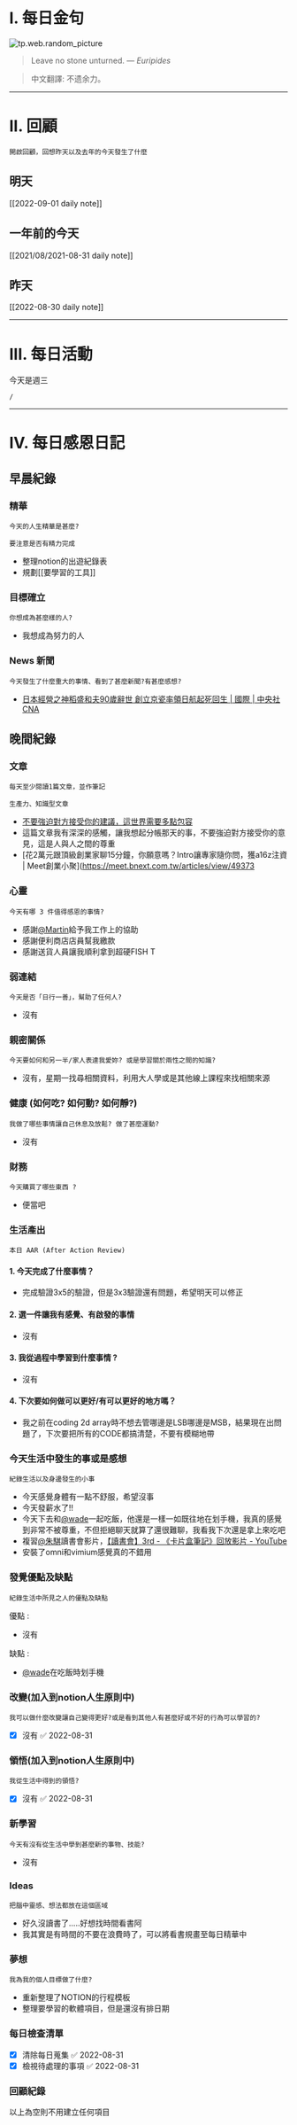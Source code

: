 # I. 每日金句
![tp.web.random_picture](https://images.unsplash.com/photo-1659983732529-f60217f771d1?crop=entropy&cs=tinysrgb&fit=crop&fm=jpg&h=1080&ixid=MnwxfDB8MXxyYW5kb218MHx8fHx8fHx8MTY2MTkwMzU2NQ&ixlib=rb-1.2.1&q=80&w=1920) <br>
> Leave no stone unturned.
> — <cite>Euripides</cite>

>中文翻譯:
>不遗余力。
---

# II. 回顧
```note-brown
開啟回顧，回想昨天以及去年的今天發生了什麼
```

## 明天
[[2022-09-01 daily note]]

## 一年前的今天
[[2021/08/2021-08-31 daily note]]

## 昨天
[[2022-08-30 daily note]] 


---
# III. 每日活動
今天是週三
```ActivityHistory
/

```

---
# IV. 每日感恩日記
## 早晨紀錄
### 精華
```note-brown
今天的人生精華是甚麼?
```
```note-red
要注意是否有精力完成
```
- 整理notion的出遊紀錄表
- 規劃[[要學習的工具]]

### 目標確立
```note-brown
你想成為甚麼樣的人?
```
- 我想成為努力的人

### News 新聞
```note-brown
今天發生了什麼重大的事情、看到了甚麼新聞?有甚麼感想?
```
- [日本經營之神稻盛和夫90歲辭世 創立京瓷率領日航起死回生 | 國際 | 中央社 CNA](https://www.cna.com.tw/news/aopl/202208300196.aspx)

## 晚間紀錄
### 文章
```note-brown
每天至少閱讀1篇文章，並作筆記
```

```note-blue
生產力、知識型文章
```
- [不要強迫對方接受你的建議，這世界需要多點包容](../../../../../Cards/1%20人際、溝通/不要強迫對方接受你的建議，這世界需要多點包容%20%20+%20不要做自己了，你做個人吧%20-%20書本摘要.md)
- 這篇文章我有深深的感觸，讓我想起分帳那天的事，不要強迫對方接受你的意見，這是人與人之間的尊重
- [花2萬元跟頂級創業家聊15分鐘，你願意嗎？Intro讓專家隨你問，獲a16z注資 | Meet創業小聚](https://meet.bnext.com.tw/articles/view/49373

### 心靈
```note-brown
今天有哪 3 件值得感恩的事情?
```
- 感謝[@Martin](../../../../../Extras/People/@Martin.md)給予我工作上的協助
- 感謝便利商店店員幫我繳款
- 感謝送貨人員讓我順利拿到超硬FISH T

### 弱連結
```note-brown
今天是否「日行一善」，幫助了任何人?
```
- 沒有

### 親密關係
```note-brown
今天要如何和另一半/家人表達我愛妳? 或是學習關於兩性之間的知識?
```
- 沒有，星期一找尋相關資料，利用大人學或是其他線上課程來找相關來源

### 健康 (如何吃? 如何動? 如何靜?)
```note-brown
我做了哪些事情讓自己休息及放鬆? 做了甚麼運動?
```
- 沒有

### 財務
```note-brown
今天購買了哪些東西 ?
```
- 便當吧

### 生活產出
```note-brown
本日 AAR (After Action Review)
```

#### 1. 今天完成了什麼事情？ 
- 完成驗證3x5的驗證，但是3x3驗證還有問題，希望明天可以修正

#### 2. 選一件讓我有感覺、有啟發的事情 
- 沒有

#### 3. 我從過程中學習到什麼事情 ? 
- 沒有

#### 4. 下次要如何做可以更好/有可以更好的地方嗎？
- 我之前在coding 2d array時不想去管哪邊是LSB哪邊是MSB，結果現在出問題了，下次要把所有的CODE都搞清楚，不要有模糊地帶

### 今天生活中發生的事或是感想
```note-brown
紀錄生活以及身邊發生的小事
```
- 今天感覺身體有一點不舒服，希望沒事
- 今天發薪水了!!
- 今天下去和[@wade](@wade)一起吃飯，他還是一樣一如既往地在划手機，我真的感覺到非常不被尊重，不但拒絕聊天就算了還很難聊，我看我下次還是拿上來吃吧
- 複習[@朱騏](../../../../../Extras/People/@朱騏.md)讀書會影片，[【讀書會】3rd - 《卡片盒筆記》回放影片 - YouTube](https://www.youtube.com/watch?v=OjHnEAcW1V4)
- 安裝了omni和vimium感覺真的不錯用

### 發覺優點及缺點
```note-brown
紀錄生活中所見之人的優點及缺點
```
優點 : 
- 沒有

缺點 : 
- [@wade](@wade)在吃飯時划手機

### 改變(加入到notion人生原則中)
```note-brown
我可以做什麼改變讓自己變得更好?或是看到其他人有甚麼好或不好的行為可以學習的?
```
- [x] 沒有 ✅ 2022-08-31

### 領悟(加入到notion人生原則中)
```note-brown
我從生活中得到的領悟?
```
- [x] 沒有 ✅ 2022-08-31

### 新學習
```note-brown
今天有沒有從生活中學到甚麼新的事物、技能?
```
- 沒有

### Ideas
```note-brown
把腦中靈感、想法都放在這個區域
```
- 好久沒讀書了.....好想找時間看書阿
- 我其實是有時間的不要在浪費時了，可以將看書規畫至每日精華中

### 夢想
```note-brown
我為我的個人目標做了什麼?
```
- 重新整理了NOTION的行程模板
- 整理要學習的軟體項目，但是還沒有排日期

### 每日檢查清單
- [x] 清除每日蒐集 ✅ 2022-08-31
- [x] 檢視待處理的事項 ✅ 2022-08-31
 
### 回顧紀錄

以上為空則不用建立任何項目


###  
```
 
```

###  
#### 
```

```
#### 
```

```

#### 

```
2022-08-31
```

